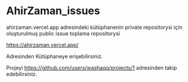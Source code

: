 # AhirZaman_issues
ahirzaman.vercel.app adresindeki kütüphanenin private repositorysi için oluşturulmuş public issue toplama repositorysi

https://ahirzaman.vercel.app/

Adresinden Kütüphaneye erişebilirsiniz.

Projeyi https://github.com/users/washaqq/projects/1 adresinden takip edebilirsiniz.
